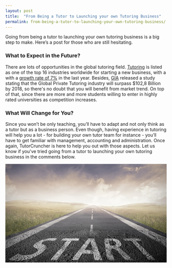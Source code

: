 ```yaml
---
layout: post
title:  "From Being a Tutor to Launching your own Tutoring Business"
permalink: from-being-a-tutor-to-launching-your-own-tutoring-business/
---
```

Going from being a tutor to launching your own tutoring business is a big step to make. Here’s a post for those who are still hesitating.

### What to Expect in the Future?

There are lots of opportunities in the global tutoring field. [Tutoring](http://www.strategyr.com/pressMCP-1597.asp) is listed as one of the top 16 industries worldwide for starting a new business, with a with a [growth rate of 7%](http://monitor.icef.com/2012/11/global-tutoring-industry-experiencing-explosive-growth/) in the last year. Besides, [GIA](http://www.forbes.com/sites/jamesmarshallcrotty/2012/10/30/global-private-tutoring-market-will-surpass-102-billion-by-2018/) released a study stating that the Global Private Tutoring industry will surpass $102,8 Billion by 2018, so there's no doubt that you will benefit from market trend. On top of that, since there are more and more students willing to enter in highly rated universities as competition increases.

### What Will Change for You?

Since you won’t be only teaching, you’ll have to adapt and not only think as a tutor but as a business person. Even though, having experience in tutoring will help you a lot - for building your own tutor team for instance - you’ll have to get familiar with management, accounting and administration. Once again, TutorCruncher is here to help you out with those aspects. Let us know if you've tried going from a tutor to launching your own tutoring business in the comments below.

<a href="/how-to-start-a-tutoring-business/" data-title="How to start a tutoring business">
  <img src="/img/blogs/how-to-start-a-tutoring-business.jpg" alt-text="How to start a tutoring business"/>
</a>